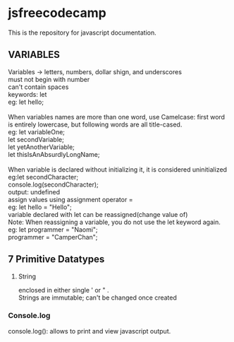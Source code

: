# jsfreecodecamp
This is the repository for javascript documentation. 
<h2>VARIABLES</h2>
Variables -> letters, numbers, dollar shign, and underscores <br>
            must not begin with number <br>
            can't contain spaces <br>
keywords: let  <br>eg: let hello; <br> <br>
When variables names are more than one word, use Camelcase: first word is entirely lowercase, but following words are all title-cased. <br>
eg: let variableOne; <br>
let secondVariable; <br>
let yetAnotherVariable; <br>
let thisIsAnAbsurdlyLongName; <br> <br>
When variable is declared without initializing it, it is considered uninitialized
eg:let secondCharacter; <br>
console.log(secondCharacter); <br>
output: undefined <br>
assign values using assignment operator = <br>
eg: let hello = "Hello"; <br>
variable declared with let can be reassigned(change value of) <br>
Note: When reassigning a variable, you do not use the let keyword again.  <br>
eg: let programmer = "Naomi"; <br>
programmer = "CamperChan"; <br>
<h2>7 Primitive Datatypes</h2>
<ol>
  <li>String</li>
  <p>enclosed in either single ' or " . <br> Strings are immutable; can't be changed once created</p>
</ol>

<h3>Console.log</h3>
<p>console.log(): allows to print and view javascript output. </p>

